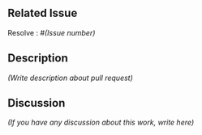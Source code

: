 ## Related Issue

Resolve : #*(Issue number)*


## Description

*(Write description about pull request)*


## Discussion

*(If you have any discussion about this work, write here)*
